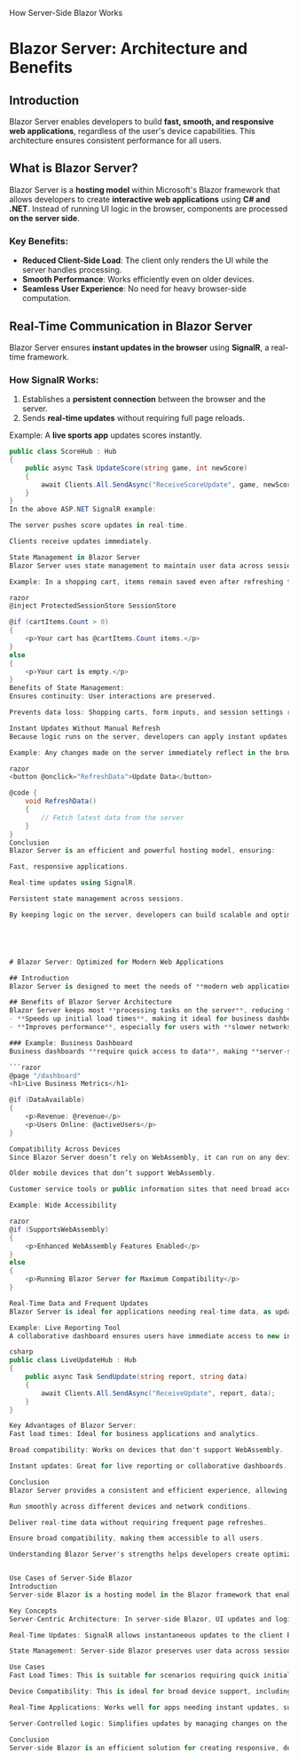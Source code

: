 How Server-Side Blazor Works

# Blazor Server: Architecture and Benefits

## Introduction
Blazor Server enables developers to build **fast, smooth, and responsive web applications**, regardless of the user's device capabilities. This architecture ensures consistent performance for all users.

## What is Blazor Server?
Blazor Server is a **hosting model** within Microsoft's Blazor framework that allows developers to create **interactive web applications** using **C# and .NET**. Instead of running UI logic in the browser, components are processed **on the server side**.

### Key Benefits:
- **Reduced Client-Side Load**: The client only renders the UI while the server handles processing.
- **Smooth Performance**: Works efficiently even on older devices.
- **Seamless User Experience**: No need for heavy browser-side computation.

## Real-Time Communication in Blazor Server
Blazor Server ensures **instant updates in the browser** using **SignalR**, a real-time framework.

### How SignalR Works:
1. Establishes a **persistent connection** between the browser and the server.
2. Sends **real-time updates** without requiring full page reloads.

Example: A **live sports app** updates scores instantly.

```csharp
public class ScoreHub : Hub
{
    public async Task UpdateScore(string game, int newScore)
    {
        await Clients.All.SendAsync("ReceiveScoreUpdate", game, newScore);
    }
}
In the above ASP.NET SignalR example:

The server pushes score updates in real-time.

Clients receive updates immediately.

State Management in Blazor Server
Blazor Server uses state management to maintain user data across sessions.

Example: In a shopping cart, items remain saved even after refreshing the page.

razor
@inject ProtectedSessionStore SessionStore

@if (cartItems.Count > 0)
{
    <p>Your cart has @cartItems.Count items.</p>
}
else
{
    <p>Your cart is empty.</p>
}
Benefits of State Management:
Ensures continuity: User interactions are preserved.

Prevents data loss: Shopping carts, form inputs, and session settings remain intact.

Instant Updates Without Manual Refresh
Because logic runs on the server, developers can apply instant updates without requiring downloads or full refreshes.

Example: Any changes made on the server immediately reflect in the browser.

razor
<button @onclick="RefreshData">Update Data</button>

@code {
    void RefreshData()
    {
        // Fetch latest data from the server
    }
}
Conclusion
Blazor Server is an efficient and powerful hosting model, ensuring:

Fast, responsive applications.

Real-time updates using SignalR.

Persistent state management across sessions.

By keeping logic on the server, developers can build scalable and optimized applications for all users, regardless of device capabilities.





# Blazor Server: Optimized for Modern Web Applications

## Introduction
Blazor Server is designed to meet the needs of **modern web applications**, especially where **performance, compatibility, and ease of deployment** are critical. By running **most application logic on the server**, Blazor Server minimizes the **client-side processing load**, resulting in a **fast and responsive experience** even on devices with limited resources.

## Benefits of Blazor Server Architecture
Blazor Server keeps most **processing tasks on the server**, reducing the data sent to the client, which:
- **Speeds up initial load times**, making it ideal for business dashboards and internal tools.
- **Improves performance**, especially for users with **slower networks or older devices**.

### Example: Business Dashboard
Business dashboards **require quick access to data**, making **server-side execution** beneficial.

```razor
@page "/dashboard"
<h1>Live Business Metrics</h1>

@if (DataAvailable)
{
    <p>Revenue: @revenue</p>
    <p>Users Online: @activeUsers</p>
}

Compatibility Across Devices
Since Blazor Server doesn’t rely on WebAssembly, it can run on any device with a modern browser, including:

Older mobile devices that don’t support WebAssembly.

Customer service tools or public information sites that need broad accessibility.

Example: Wide Accessibility

razor
@if (SupportsWebAssembly)
{
    <p>Enhanced WebAssembly Features Enabled</p>
}
else
{
    <p>Running Blazor Server for Maximum Compatibility</p>
}

Real-Time Data and Frequent Updates
Blazor Server is ideal for applications needing real-time data, as updates made on the server instantly appear in the client’s browser—without requiring downloads or manual refreshes.

Example: Live Reporting Tool
A collaborative dashboard ensures users have immediate access to new information.

csharp
public class LiveUpdateHub : Hub
{
    public async Task SendUpdate(string report, string data)
    {
        await Clients.All.SendAsync("ReceiveUpdate", report, data);
    }
}

Key Advantages of Blazor Server:
Fast load times: Ideal for business applications and analytics.

Broad compatibility: Works on devices that don't support WebAssembly.

Instant updates: Great for live reporting or collaborative dashboards.

Conclusion
Blazor Server provides a consistent and efficient experience, allowing developers to build applications that:

Run smoothly across different devices and network conditions.

Deliver real-time data without requiring frequent page refreshes.

Ensure broad compatibility, making them accessible to all users.

Understanding Blazor Server's strengths helps developers create optimized, high-performance web applications.


Use Cases of Server-Side Blazor
Introduction
Server-side Blazor is a hosting model in the Blazor framework that enables developers to create interactive web applications using C# and .NET, where most application logic is executed on the server.

Key Concepts
Server-Centric Architecture: In server-side Blazor, UI updates and logic execution occur on the server, communicated to the client via a real-time connection using SignalR.

Real-Time Updates: SignalR allows instantaneous updates to the client browser without page reloads, enabling responsive applications.

State Management: Server-side Blazor preserves user data across sessions, ensuring a consistent and seamless user experience.

Use Cases
Fast Load Times: This is suitable for scenarios requiring quick initialization by reducing client-side processing and data transfer. Examples include dashboards and tools for frequent use.

Device Compatibility: This is ideal for broad device support, including older devices without WebAssembly compatibility, such as public information sites or customer service tools.

Real-Time Applications: Works well for apps needing instant updates, such as live reporting dashboards and collaborative tools.

Server-Controlled Logic: Simplifies updates by managing changes on the server, immediately reflecting them on the client.

Conclusion
Server-side Blazor is an efficient solution for creating responsive, device-compatible applications with real-time capabilities. It is particularly suited for applications with dynamic updates and diverse user bases.